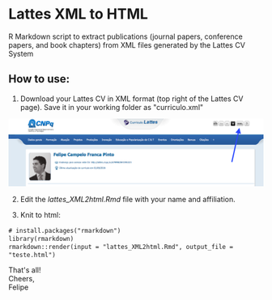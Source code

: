 # Lattes XML to HTML
R Markdown script to extract publications (journal papers, conference papers, and book chapters) from XML files generated by the Lattes CV System

## How to use:

1) Download your Lattes CV in XML format (top right of the Lattes CV page). Save it in your working folder as "curriculo.xml"

![cv lattes](fig1.png)

2) Edit the _lattes_XML2html.Rmd_ file with your name and affiliation.

3) Knit to html:

```
# install.packages("rmarkdown")
library(rmarkdown)
rmarkdown::render(input = "lattes_XML2html.Rmd", output_file = "teste.html")
```

That's all!  
Cheers,  
Felipe

